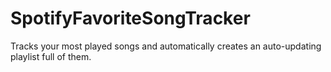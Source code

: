 # SpotifyFavoriteSongTracker
Tracks your most played songs and automatically creates an auto-updating playlist full of them.

